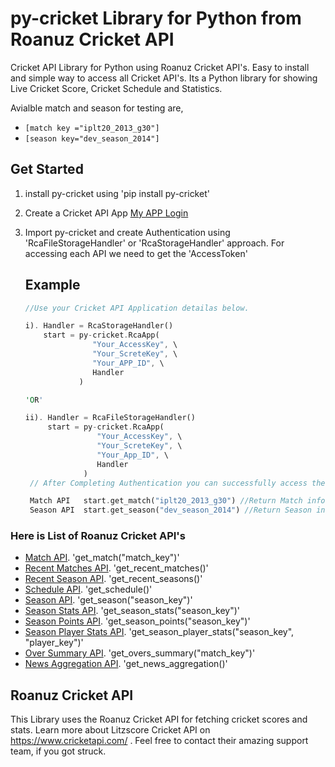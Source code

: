 # py-cricket Library for Python from Roanuz Cricket API
Cricket API Library for Python using Roanuz Cricket API's.  Easy to install and simple way to access all Cricket API's. Its a Python library for showing Live Cricket Score, Cricket Schedule and Statistics.

Avialble match and season for testing are,
* `[match key ="iplt20_2013_g30"]`
* `[season key="dev_season_2014"]`


## Get Started
1. install py-cricket using 'pip install py-cricket'

2. Create a Cricket API App [My APP Login](https://www.cricketapi.com/login/?next=/apps/)

3. Import py-cricket and create Authentication using 'RcaFileStorageHandler' or 'RcaStorageHandler' approach. For accessing each API     we need to get the 'AccessToken'
   
   ## Example
   ```rust
   //Use your Cricket API Application detailas below.

   i). Handler = RcaStorageHandler()
       start = py-cricket.RcaApp(
                  "Your_AccessKey", \
                  "Your_ScreteKey", \
                  "Your_APP_ID", \
                  Handler
               )

   'OR'

   ii). Handler = RcaFileStorageHandler()
        start = py-cricket.RcaApp(
                   "Your_AccessKey", \
                   "Your_ScreteKey", \
                   "Your_App_ID", \
                   Handler
                )
    // After Completing Authentication you can successfully access the API's. For example,  

    Match API   start.get_match("iplt20_2013_g30") //Return Match information in json format
    Season API  start.get_season("dev_season_2014") //Return Season information in json format
    ```  


### Here is List of Roanuz Cricket API's

* [Match API](https://www.cricketapi.com/docs/match_api/).  'get_match("match_key")'
* [Recent Matches API](https://www.cricketapi.com/docs/recent_match_api/).  'get_recent_matches()'
* [Recent Season API](https://www.cricketapi.com/docs/recent_season_api/).  'get_recent_seasons()'
* [Schedule API](https://www.cricketapi.com/docs/schedule_api/).  'get_schedule()'
* [Season API](https://www.cricketapi.com/docs/season_api/).  'get_season("season_key")'
* [Season Stats API](https://www.cricketapi.com/docs/season_stats_api/).  'get_season_stats("season_key")'
* [Season Points API](https://www.cricketapi.com/docs/season_points_api/).  'get_season_points("season_key")'
* [Season Player Stats API](https://www.cricketapi.com/docs/season_player_stats_api/).  'get_season_player_stats("season_key", "player_key")'
* [Over Summary API](https://www.cricketapi.com/docs/over_summary_api/).  'get_overs_summary("match_key")'
* [News Aggregation API](https://www.cricketapi.com/docs/news_aggregation_api/).  'get_news_aggregation()'



## Roanuz Cricket API
This Library uses the Roanuz Cricket API for fetching cricket scores and stats. Learn more about Litzscore Cricket API on https://www.cricketapi.com/ . Feel free to contact their amazing support team, if you got struck.
